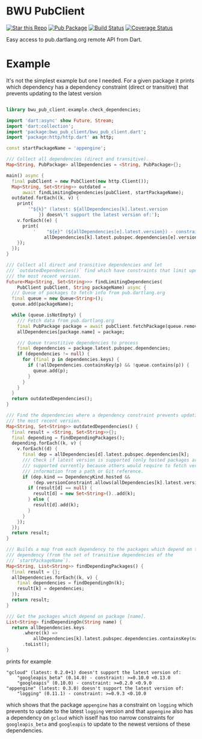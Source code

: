 BWU PubClient
======

[![Star this Repo](https://img.shields.io/github/stars/bwu-dart/bwu_pub_client.svg?style=flat)](https://github.com/bwu-dart/bwu_pub_client)
[![Pub Package](https://img.shields.io/pub/v/bwu_pub_client.svg?style=flat)](https://pub.dartlang.org/packages/bwu_pub_client)
[![Build Status](https://travis-ci.org/bwu-dart/bwu_pub_client.svg?branch=travis)](https://travis-ci.org/bwu-dart/bwu_pub_client)
[![Coverage Status](https://coveralls.io/repos/bwu-dart/bwu_pub_client/badge.svg)](https://coveralls.io/r/bwu-dart/bwu_pub_client)

Easy access to pub.dartlang.org remote API from Dart.

# Example

It's not the simplest example but one I needed.
For a given package it prints which dependency has a dependency constraint 
(direct or transitive) that prevents updating to the latest version 

```Dart

library bwu_pub_client.example.check_dependencies;

import 'dart:async' show Future, Stream;
import 'dart:collection';
import 'package:bwu_pub_client/bwu_pub_client.dart';
import 'package:http/http.dart' as http;

const startPackageName = 'appengine';

/// Collect all dependencies (direct and transitive).
Map<String, PubPackage> allDependencies = <String, PubPackage>{};

main() async {
  final pubClient = new PubClient(new http.Client());
  Map<String, Set<String>> outdated =
      await findLimitingDependencies(pubClient, startPackageName);
  outdated.forEach((k, v) {
    print(
        '"${k}" (latest: ${allDependencies[k].latest.version
            }) doesn\'t support the latest version of:');
    v.forEach((e) {
      print(
          '    "${e}" (${allDependencies[e].latest.version}) - constraint: ${
              allDependencies[k].latest.pubspec.dependencies[e].versionConstraint}');
    });
  });
}

/// Collect all direct and transitive dependencies and let
/// `outdatedDependencies()` find which have constraints that limit updating to
/// the most recent version.
Future<Map<String, Set<String>>> findLimitingDependencies(
    PubClient pubClient, String packageName) async {
  /// Queue of packages to fetch info from pub.dartlang.org
  final queue = new Queue<String>();
  queue.add(packageName);

  while (queue.isNotEmpty) {
    /// Fetch data from pub.dartlang.org
    final PubPackage package = await pubClient.fetchPackage(queue.removeLast());
    allDependencies[package.name] = package;

    /// Queue transtitive dependencies to process
    final dependencies = package.latest.pubspec.dependencies;
    if (dependencies != null) {
      for (final p in dependencies.keys) {
        if (!allDependencies.containsKey(p) && !queue.contains(p)) {
          queue.add(p);
        }
      }
    }
  }
  return outdatedDependencies();
}

/// Find the dependencies where a dependency constraint prevents updating to
/// the most recent version.
Map<String, Set<String>> outdatedDependencies() {
  final result = <String, Set<String>>{};
  final depending = findDependingPackages();
  depending.forEach((k, v) {
    v.forEach((d) {
      final dep = allDependencies[d].latest.pubspec.dependencies[k];
      /// Check if latest version is supported (only hosted packages are
      /// supported currently because others would require to fetch version
      /// information from a path or Git reference.
      if (dep.kind == DependencyKind.hosted &&
          !dep.versionConstraint.allows(allDependencies[k].latest.version)) {
        if (result[d] == null) {
          result[d] = new Set<String>()..add(k);
        } else {
          result[d].add(k);
        }
      }
    });
  });
  return result;
}

/// Builds a map from each dependency to the packages which depend on this 
/// dependency (from the set of transitive dependencies of the 
/// `startPackageName`).
Map<String, List<String>> findDependingPackages() {
  final result = {};
  allDependencies.forEach((k, v) {
    final dependencies = findDependingOn(k);
    result[k] = dependencies;
  });
  return result;
}

/// Get the packages which depend on package [name].
List<String> findDependingOn(String name) {
  return allDependencies.keys
      .where((k) =>
          allDependencies[k].latest.pubspec.dependencies.containsKey(name))
      .toList();
}

```

prints for example

```
"gcloud" (latest: 0.2.0+1) doesn't support the latest version of:
    "googleapis_beta" (0.14.0) - constraint: >=0.10.0 <0.13.0
    "googleapis" (0.10.0) - constraint: >=0.2.0 <0.9.0
"appengine" (latest: 0.3.0) doesn't support the latest version of:
    "logging" (0.11.1) - constraint: >=0.9.3 <0.10.0
```

which shows that the package `appengine` has a constraint on `logging` which 
prevents to update to the latest `logging` version and that `appengine` also 
has a dependency on `gcloud` which isself has too narrow constraints for
`googleapis_beta` and `googleapis` to update to the newest versions of these
dependencies.

